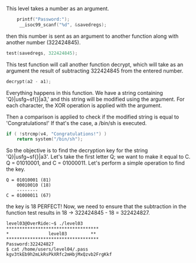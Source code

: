 This level takes a number as an argument.

```c
	printf("Password:");
 	 __isoc99_scanf("%d", &savedregs);
```

then this number is sent as an argument to another function along with another number (322424845).

```c
test(savedregs, 322424845);
```

This test function will call another function decrypt, which will take as an argument the result of subtracting 322424845 from the entered number.

```c
decrypt(a2 - a1);
```

Everything happens in this function. We have a string containing 'Q}|usfg~sf{}|a3,' and this string will be modified using the argument. For each character, the XOR operation is applied with the argument.

Then a comparison is applied to check if the modified string is equal to 'Congratulations!' If that's the case, a /bin/sh is executed.

```c
if ( !strcmp(v4, "Congratulations!") )
    return system("/bin/sh");
```

So the objective is to find the decryption key for the string 'Q}|usfg~sf{}|a3'.
Let's take the first letter Q; we want to make it equal to C. Q = 01010001, and C = 01000011. Let's perform a simple operation to find the key.

```
Q = 01010001 (81)
    00010010 (18)
    --------
C = 01000011 (67)
```
the key is 18 PERFECT! Now, we need to ensure that the subtraction in the function test results in 18 -> 322424845 - 18 = 322424827.

```
level03@OverRide:~$ ./level03
***********************************
*               level03         **
***********************************
Password:322424827
$ cat /home/users/level04/.pass
kgv3tkEb9h2mLkRsPkXRfc2mHbjMxQzvb2FrgKkf
```
